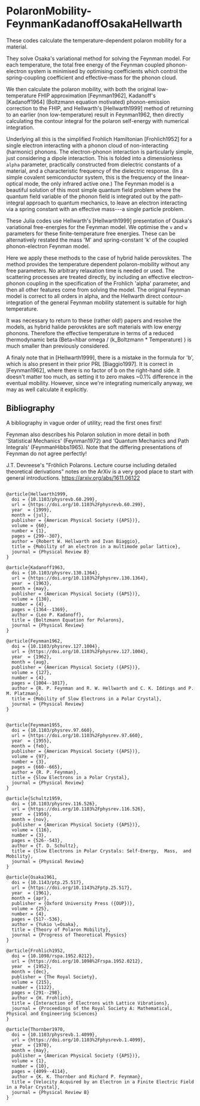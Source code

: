# PolaronMobility-FeynmanKadanoffOsakaHellwarth

These codes calculate the temperature-dependent polaron mobility for
a material. 

They solve Osaka's variational method for solving the Feynman model. 
For each temperature, the total free energy of the Feynman coupled
phonon-electron system is minimised by optimising coefficients which control
the spring-coupling coefficient and effective-mass for the phonon cloud. 

We then calculate the polaron mobility, with both the original low-temperature
FHIP approximation [Feynman1962], Kadanoff's [Kadanoff1964] (Boltzmann equation
motivated) phonon-emission correction to the FHIP, and Hellwarth's
[Hellwarth1999] method of returning to an earlier (non low-temperature) result
in Feynman1962, then directly calculating the contour integral for the polaron
self-energy with numerical integration.

Underlying all this is the simplified Frohlich Hamiltonian [Frohlich1952] for
a single electron interacting with a phonon cloud of non-interacting (harmonic)
phonons.
The electron-phonon interaction is particularly simple, just considering
a dipole interaction. 
This is folded into a dimensionless `alpha` parameter, practically constructed
from dielectric constants of a material, and a characteristic frequency of the
dielectric response. 
(In a simple covalent semiconductor system, this is the frequency of the
linear-optical mode, the only infrared active one.) 
The Feynman model is a beautiful solution of this most simple quantum field
problem where the quantum field variable of the phonon field is integrated out
by the path-integral approach to quantum mechanics, to leave an electron
interacting via a spring constant with an effective mass---a single particle
problem. 

These Julia codes use Hellwarth's [Hellwarth1999] presentation of Osaka's variational
free-energies for the Feynman model. 
We optimise the `v` and `w` parameters for these finite-temperature free energies. 
These can be alternatively restated the mass 'M' and spring-constant 'k' of the
coupled phonon-electron Feynman model. 

Here we apply these methods to the case of hybrid halide perovskites. 
The method provides the temperature dependent polaron-mobility without any free parameters. 
No arbitrary relaxation time is needed or used. The scattering processes are
treated directly, by including an effective electron-phonon coupling in the
specification of the Frohlich 'alpha' parameter, and then all other features
come from solving the model. 
The original Feynman model is correct to all orders in alpha, and the Hellwarth
direct contour-integration of the general Feynman mobility statement is
suitable for high temperature.

It was necessary to return to these (rather old!) papers and resolve the
models, as hybrid halide perovskites are soft materials with low energy
phonons. Therefore the effective temperature in terms of a reduced
thermodynamic beta (Beta=hbar omega / (k_Boltzmann * Temperature) ) is much
smaller than previously considered. 

A finaly note that in [Hellwarth1999], there is a mistake in the formula for 'b',
which is also present in their prior PRL [Biaggio1997]. 
It is correct in [Feynman1962], where there is no factor of b on the right-hand
side. 
It doesn't matter too much, as setting it to zero makes ~0.1% difference in the
eventual mobility. 
However, since we're integrating numerically anyway, we may as well calculate
it explicitly.

## Bibliography

A bibliography in vague order of utility; read the first ones first!

Feynman also describes his Polaron solution in more detail in both 'Statistical
Mechanics' (Feynman1972) and 'Quantum Mechanics and Path Integrals'
(FeynmanHibbs1965). Note that the differing presentations of Feynman do not agree perfectly!

J.T. Devreese's "Fröhlich Polarons. Lecture course including detailed
theoretical derivations" notes on the ArXiv is a very good place to start with general introductions.
https://arxiv.org/abs/1611.06122


```

@article{Hellwarth1999,
  doi = {10.1103/physrevb.60.299},
  url = {https://doi.org/10.1103%2Fphysrevb.60.299},
  year  = {1999},
  month = {jul},
  publisher = {American Physical Society ({APS})},
  volume = {60},
  number = {1},
  pages = {299--307},
  author = {Robert W. Hellwarth and Ivan Biaggio},
  title = {Mobility of an electron in a multimode polar lattice},
  journal = {Physical Review B}
}

@article{Kadanoff1963,
  doi = {10.1103/physrev.130.1364},
  url = {https://doi.org/10.1103%2Fphysrev.130.1364},
  year  = {1963},
  month = {may},
  publisher = {American Physical Society ({APS})},
  volume = {130},
  number = {4},
  pages = {1364--1369},
  author = {Leo P. Kadanoff},
  title = {Boltzmann Equation for Polarons},
  journal = {Physical Review}
}

@article{Feynman1962,
  doi = {10.1103/physrev.127.1004},
  url = {https://doi.org/10.1103%2Fphysrev.127.1004},
  year  = {1962},
  month = {aug},
  publisher = {American Physical Society ({APS})},
  volume = {127},
  number = {4},
  pages = {1004--1017},
  author = {R. P. Feynman and R. W. Hellwarth and C. K. Iddings and P. M. Platzman},
  title = {Mobility of Slow Electrons in a Polar Crystal},
  journal = {Physical Review}
}


@article{Feynman1955,
  doi = {10.1103/physrev.97.660},
  url = {https://doi.org/10.1103%2Fphysrev.97.660},
  year  = {1955},
  month = {feb},
  publisher = {American Physical Society ({APS})},
  volume = {97},
  number = {3},
  pages = {660--665},
  author = {R. P. Feynman},
  title = {Slow Electrons in a Polar Crystal},
  journal = {Physical Review}
}

@article{Schultz1959,
  doi = {10.1103/physrev.116.526},
  url = {https://doi.org/10.1103%2Fphysrev.116.526},
  year  = {1959},
  month = {nov},
  publisher = {American Physical Society ({APS})},
  volume = {116},
  number = {3},
  pages = {526--543},
  author = {T. D. Schultz},
  title = {Slow Electrons in Polar Crystals: Self-Energy,  Mass,  and Mobility},
  journal = {Physical Review}
}

@article{Osaka1961,
  doi = {10.1143/ptp.25.517},
  url = {https://doi.org/10.1143%2Fptp.25.517},
  year  = {1961},
  month = {apr},
  publisher = {Oxford University Press ({OUP})},
  volume = {25},
  number = {4},
  pages = {517--536},
  author = {Yukio \=Osaka},
  title = {Theory of Polaron Mobility},
  journal = {Progress of Theoretical Physics}
}

@article{Frohlich1952,
  doi = {10.1098/rspa.1952.0212},
  url = {https://doi.org/10.1098%2Frspa.1952.0212},
  year  = {1952},
  month = {dec},
  publisher = {The Royal Society},
  volume = {215},
  number = {1122},
  pages = {291--298},
  author = {H. Frohlich},
  title = {Interaction of Electrons with Lattice Vibrations},
  journal = {Proceedings of the Royal Society A: Mathematical,  Physical and Engineering Sciences}
}

@article{Thornber1970,
  doi = {10.1103/physrevb.1.4099},
  url = {https://doi.org/10.1103%2Fphysrevb.1.4099},
  year  = {1970},
  month = {may},
  publisher = {American Physical Society ({APS})},
  volume = {1},
  number = {10},
  pages = {4099--4114},
  author = {K. K. Thornber and Richard P. Feynman},
  title = {Velocity Acquired by an Electron in a Finite Electric Field in a Polar Crystal},
  journal = {Physical Review B}
}

```
